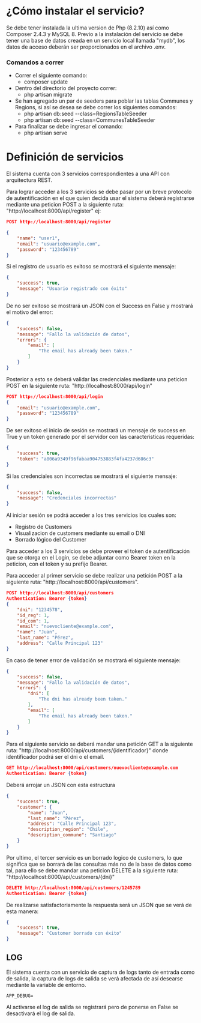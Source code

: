 
# ¿Cómo instalar el servicio?

Se debe tener instalada la ultima version de Php (8.2.10) así como Composer 2.4.3 y MySQL 8.
Previo a la instalación del servicio se debe tener una base de datos creada en un servicio local llamada "mydb", los datos de acceso deberán ser proporcionados en el archivo .env.

### Comandos a correr
- Correr el siguiente comando:
  - composer update
- Dentro del directorio del proyecto correr:
  - php artisan migrate
- Se han agregado un par de seeders para poblar las tablas Communes y Regions, si así se desea se debe correr los siguientes comandos:
  - php artisan db:seed --class=RegionsTableSeeder
  - php artisan db:seed --class=CommunesTableSeeder
- Para finalizar se debe ingresar el comando:
  - php artisan serve


# Definición de servicios

El sistema cuenta con 3 servicios correspondientes a una API con arquitectura REST.

Para lograr acceder a los 3 servicios se debe pasar por un breve protocolo de autentificación en el que quien decida usar el sistema deberá registrarse mediante una peticion POST a la siguiente ruta: "http://localhost:8000/api/register" ej:
```json
POST http://localhost:8000/api/register

{
    "name": "user1",
    "email": "usuario@example.com",
    "password": "123456789"
}
```
Si el registro de usuario es exitoso se mostrará el siguiente mensaje:
```json
{
	"success": true,
	"message": "Usuario registrado con éxito"
}
```
De no ser exitoso se mostrará un JSON con el Success en False y mostrará el motivo del error:

```json
{
	"success": false,
	"message": "Fallo la validación de datos",
	"errors": {
		"email": [
			"The email has already been taken."
		]
	}
}
```

Posterior a esto se deberá validar las credenciales mediante una peticion POST en la siguiente ruta: "http://localhost:8000/api/login" 
```json
POST http://localhost:8000/api/login
{
    "email": "usuario@example.com",
    "password": "123456789"
}
```
De ser exitoso el inicio de sesión se mostrará un mensaje de success en True y un token generado por el servidor con las caracteristicas requeridas:
```json
{
	"success": true,
	"token": "a806a9349f96fabaa904753883f4fa4237d686c3"
}
```
Si las credenciales son incorrectas se mostrará el siguiente mensaje: 
```json
{
	"success": false,
	"message": "Credenciales incorrectas"
}
```

Al iniciar sesión se podrá acceder a los tres servicios los cuales son:
- Registro de Customers
- Visualizacion de customers mediante su email o DNI
- Borrado lógico del Customer

Para acceder a los 3 servicios se debe proveer el token de autentificación que se otorga en el Login, se debe adjuntar como Bearer token en la peticion, con el token y su prefijo Bearer.

Para acceder al primer servicio se debe realizar una petición POST  a la siguiente ruta: "http://localhost:8000/api/customers".

```json 
POST http://localhost:8000/api/customers
Authentication: Bearer {token}
{
    "dni": "1234578",
    "id_reg": 1,
    "id_com": 1,
    "email": "nuevocliente@example.com",
    "name": "Juan",
    "last_name": "Pérez",
    "address": "Calle Principal 123"
}
```
En caso de tener error de validación se mostrará el siguiente mensaje:
```json 
{
	"success": false,
	"message": "Fallo la validación de datos",
	"errors": {
		"dni": [
			"The dni has already been taken."
		],
		"email": [
			"The email has already been taken."
		]
	}
}
```

Para el siguiente servicio se deberá mandar una petición GET a la siguiente ruta: "http://localhost:8000/api/customers/{identificador}" donde identificador podrá ser el dni o el email.
```json 
GET http://localhost:8000/api/customers/nuevocliente@example.com
Authentication: Bearer {token}
```

Deberá arrojar un JSON con esta estructura

```json 
{
	"success": true,
	"customer": {
		"name": "Juan",
		"last_name": "Pérez",
		"address": "Calle Principal 123",
		"description_region": "Chile",
		"description_commune": "Santiago"
	}
}
```
Por ultimo, el tercer servicio es un borrado logico de customers, lo que significa que se borrará de las consultas más no de la base de datos como tal, para ello se debe mandar una peticion DELETE a la siguiente ruta: "http://localhost:8000/api/customers/{dni}"


```json 
DELETE http://localhost:8000/api/customers/1245789
Authentication: Bearer {token}
```
De realizarse satisfactoriamente la respuesta será un JSON que se verá de esta manera: 

```json 
{
	"success": true,
	"message": "Customer borrado con éxito"
}
```


## LOG

El sistema cuenta con un servicio de captura de logs tanto de entrada como de salida, la captura de logs de salida se verá afectada de así desearse mediante la variable de entorno.

```env
APP_DEBUG=
```

Al activarse el log de salida se registrará pero de ponerse en False se desactivará el log de salida. 

